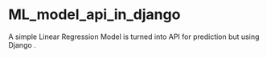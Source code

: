 # ML_model_api_in_django
A simple Linear Regression Model is turned into API for prediction but using Django .
